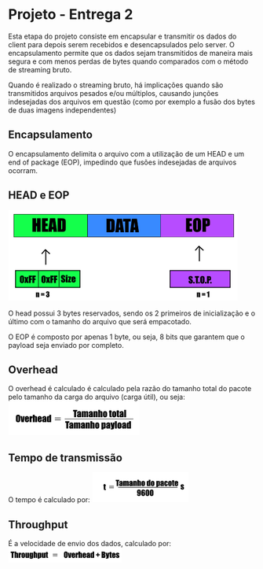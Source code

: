 # Projeto - Entrega 2

Esta etapa do projeto consiste em encapsular e transmitir os dados do client para depois serem recebidos e desencapsulados pelo server. O encapsulamento permite que os dados sejam transmitidos de maneira mais segura e com menos perdas de bytes quando comparados com o método de streaming bruto. 

Quando é realizado o streaming bruto, há implicações quando são transmitidos arquivos pesados e/ou múltiplos, causando junções indesejadas dos arquivos em questão (como por exemplo a fusão dos bytes de duas imagens independentes)

## Encapsulamento

O encapsulamento delimita o arquivo com a utilização de um HEAD e um end of package (EOP), impedindo que fusões indesejadas de arquivos ocorram.

## HEAD e EOP

![HEAD e EOP](doc/headeop.png)

O head possui 3 bytes reservados, sendo os 2 primeiros de inicialização e o último com o tamanho do arquivo que será empacotado.

O EOP é composto por apenas 1 byte, ou seja, 8 bits que garantem que o payload seja enviado por completo.

## Overhead
 
O overhead é calculado é calculado pela razão do tamanho total do pacote pelo tamanho da carga do arquivo (carga útil), ou seja:
![Overhead](doc/overhead.png)

## Tempo de transmissão

O tempo é calculado por:
![Tempo de Transmissão](doc/tempobs.png)

## Throughput 

É a velocidade de envio dos dados, calculado por:
![Throughput](doc/throughput.png)


